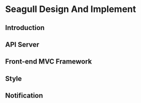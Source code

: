 
# Seagull Design And Implement

## Introduction


## API Server


## Front-end MVC Framework


## Style


## Notification

